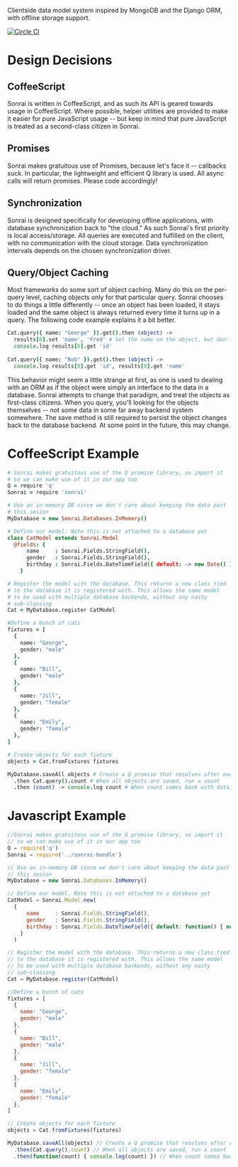 Clientside data model system inspired by MongoDB and the Django ORM, with offline storage support.

[![Circle CI](https://circleci.com/gh/krillr/sonrai.png?style=badge)](https://circleci.com/gh/krillr/sonrai)

Design Decisions
======

CoffeeScript
------
Sonrai is written in CoffeeScript, and as such its API is geared towards usage in CoffeeScript. Where possible, helper utilities are provided to make it easier for pure JavaScript usage -- but keep in mind that pure JavaScript is treated as a second-class citizen in Sonrai. 

Promises
------
Sonrai makes gratuitous use of Promises, because let's face it -- callbacks suck. In particular, the lightweight and efficient Q library is used. All async calls will return promises. Please code accordingly!

Synchronization
------
Sonrai is designed specifically for developing offline applications, with database synchronization back to "the cloud." As such Sonrai's first priority is local access/storage. All queries are executed and fulfilled on the client, with no communication with the cloud storage. Data synchronization intervals depends on the chosen synchronization driver.

Query/Object Caching
------
Most frameworks do some sort of object caching. Many do this on the per-query level, caching objects only for that particular query. Sonrai chooses to do things a little differently -- once an object has been loaded, it stays loaded and the same object is always returned every time it turns up in a query. The following code example explains it a bit better.


```CoffeeScript
Cat.query({ name: "George" }).get().then (object) ->
  results[0].set 'name', 'Fred' # Set the name on the object, but don't save it
  console.log results[0].get 'id'
  
Cat.query({ name: "Bob" }).get().then (object) ->
  console.log results[0].get 'id', results[0].get 'name'
```

This behavior might seem a little strange at first, as one is used to dealing with an ORM as if the object were simply an interface to the data in a database. Sonrai attempts to change that paradigm, and treat the objects as first-class citizens. When you query, you'll looking for the objects themselves -- not some data in some far away backend system somewhere. The save method is still required to persist the object changes back to the database backend. At some point in the future, this may change.

CoffeeScript Example
======
```CoffeeScript
# Sonrai makes gratuitous use of the Q promise library, so import it
# so we can make use of it in our app too
Q = require 'q'
Sonrai = require 'sonrai'

# Use an in-memory DB since we don't care about keeping the data past
# this sesion
MyDatabase = new Sonrai.Databases.InMemory()

# Define our model. Note this is not attached to a database yet
class CatModel extends Sonrai.Model
  @fields: {
      name     : Sonrai.Fields.StringField(),
      gender   : Sonrai.Fields.StringField(),
      birthday : Sonrai.Fields.DateTimeField({ default: -> new Date() })
    }

# Register the model with the database. This returns a new class tied
# to the database it is registered with. This allows the same model
# to be used with multiple database backends, without any nasty
# sub-classing
Cat = MyDatabase.register CatModel

#Define a bunch of cats
fixtures = [
  {
    name: "George",
    gender: "male"
  },
  {
    name: "Bill",
    gender: "male"
  },
  {
    name: "Jill",
    gender: "female"
  },
  {
    name: "Emily",
    gender: "female"
  },
]

# Create objects for each fixture
objects = Cat.fromFixtures fixtures

MyDatabase.saveAll objects # Create a Q promise that resolves after each object is saved
  .then Cat.query().count # When all objects are saved, run a count
  .then (count) -> console.log count # When count comes back with data, log it to the console
```

Javascript Example
======
```Javascript
//Sonrai makes gratuitous use of the Q promise library, so import it
// so we can make use of it in our app too
Q = require('q')
Sonrai = require('../sonrai-bundle')

// Use an in-memory DB since we don't care about keeping the data past
// this sesion
MyDatabase = new Sonrai.Databases.InMemory()

// Define our model. Note this is not attached to a database yet
CatModel = Sonrai.Model.new(
  {
      name     : Sonrai.Fields.StringField(),
      gender   : Sonrai.Fields.StringField(),
      birthday : Sonrai.Fields.DateTimeField({ default: function() { new Date() } })
    }
  )

// Register the model with the database. This returns a new class tied
// to the database it is registered with. This allows the same model
// to be used with multiple database backends, without any nasty
// sub-classing
Cat = MyDatabase.register(CatModel)

//Define a bunch of cats
fixtures = [
  {
    name: "George",
    gender: "male"
  },
  {
    name: "Bill",
    gender: "male"
  },
  {
    name: "Jill",
    gender: "female"
  },
  {
    name: "Emily",
    gender: "female"
  },
]

// Create objects for each fixture
objects = Cat.fromFixtures(fixtures)

MyDatabase.saveAll(objects) // Create a Q promise that resolves after each object is saved
  .then(Cat.query().count) // When all objects are saved, run a count
  .then(function(count) { console.log(count) }) // When count comes back with data, log it to the console
```
